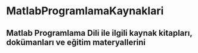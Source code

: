 # MatlabProgramlamaKaynaklari

## Matlab Programlama Dili ile ilgili kaynak kitapları, dokümanları ve eğitim materyallerini 

